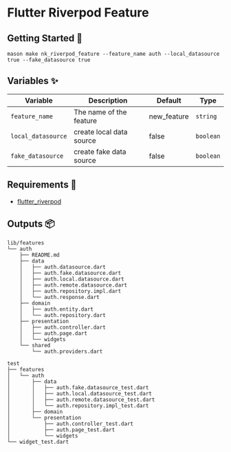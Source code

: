 # Flutter Riverpod Feature

## Getting Started 🚀

```
mason make nk_riverpod_feature --feature_name auth --local_datasource true --fake_datasource true
```

## Variables ✨

| Variable       | Description             | Default | Type     |
| -------------- | ----------------------- | ------- | -------- |
| `feature_name` | The name of the feature | new_feature | `string` |
| `local_datasource` | create local data source | false | `boolean` |
| `fake_datasource` | create fake data source | false | `boolean` |

## Requirements 💞

- [flutter_riverpod](https://pub.dev/packages/flutter_riverpod)

## Outputs 📦

```
lib/features
└── auth
    ├── README.md
    ├── data
    │   ├── auth.datasource.dart
    │   ├── auth.fake.datasource.dart
    │   ├── auth.local.datasource.dart
    │   ├── auth.remote.datasource.dart
    │   ├── auth.repository.impl.dart
    │   └── auth.response.dart
    ├── domain
    │   ├── auth.entity.dart
    │   └── auth.repository.dart
    ├── presentation
    │   ├── auth.controller.dart
    │   ├── auth.page.dart
    │   └── widgets
    └── shared
        └── auth.providers.dart
```

```
test
├── features
│   └── auth
│       ├── data
│       │   ├── auth.fake.datasource_test.dart
│       │   ├── auth.local.datasource_test.dart
│       │   ├── auth.remote.datasource_test.dart
│       │   └── auth.repository.impl_test.dart
│       ├── domain
│       └── presentation
│           ├── auth.controller_test.dart
│           ├── auth.page_test.dart
│           └── widgets
└── widget_test.dart
```